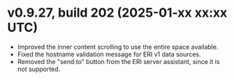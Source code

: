 # v0.9.27, build 202 (2025-01-xx xx:xx UTC)
- Improved the inner content scrolling to use the entire space available.
- Fixed the hostname validation message for ERI v1 data sources.
- Removed the "send to" button from the ERI server assistant, since it is not supported. 